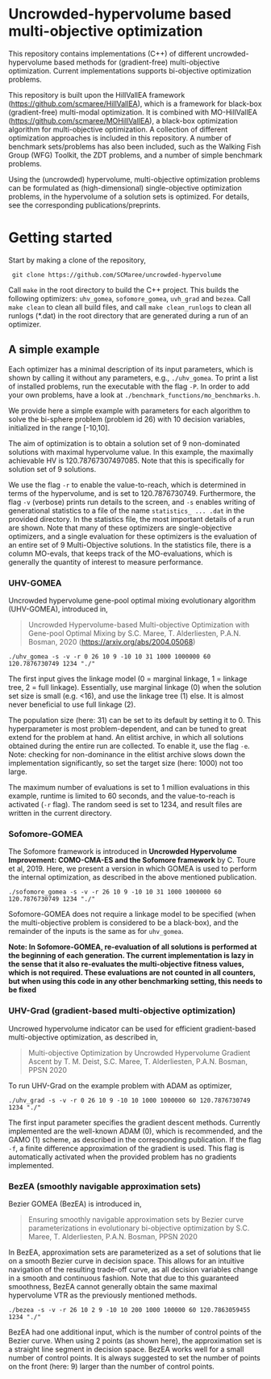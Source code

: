 # Uncrowded-hypervolume based multi-objective optimization
This repository contains implementations (C++) of different uncrowded-hypervolume based methods for (gradient-free) multi-objective optimization. Current implementations supports bi-objective optimization problems. 

This repository is built upon the HillVallEA framework (https://github.com/scmaree/HillVallEA), which is a framework for black-box (gradient-free) multi-modal optimization. It is combined with MO-HillVallEA  (https://github.com/scmaree/MOHillVallEA), a black-box optimization algorithm for multi-objective optimization. A collection of different optimization approaches is included in this repository. A number of benchmark sets/problems has also been included, such as the Walking Fish Group (WFG) Toolkit, the ZDT problems, and a number of simple benchmark problems.

Using the (uncrowded) hypervolume, multi-objective optimization problems can be formulated as (high-dimensional) single-objective optimization problems, in the hypervolume of a solution sets is optimized. For details, see the corresponding publications/preprints. 

# Getting started 

Start by making a clone of the repository,

``` git clone https://github.com/SCMaree/uncrowded-hypervolume```

Call `make` in the root directory to build the C++ project. This builds the following optimizers: `uhv_gomea`, `sofomore_gomea`, `uvh_grad` and `bezea`. Call `make clean` to clean all build files, and call `make clean_runlogs` to clean all runlogs (\*.dat) in the root directory that are generated during a run of an optimizer.

## A simple example

Each optimizer has a minimal description of its input parameters, which is shown by calling it without any parameters, e.g., `./uhv_gomea`. To print a list of installed problems, run the executable with the flag `-P`. In order to add your own problems, have a look at `./benchmark_functions/mo_benchmarks.h`. 

We provide here a simple example with parameters for each algorithm to solve the bi-sphere problem (problem id 26) with 10 decision variables, initialized in the range [-10,10]. 

The aim of optimization is to obtain a solution set of 9 non-dominated solutions with maximal hypervolume value. In this example, the maximally achievable HV is 120.78767307497085. Note that this is specifically for solution set of 9 solutions. 

We use the flag `-r` to enable the value-to-reach, which is determined in terms of the hypervolume, and is set to 120.7876730749. Furthermore, the flag `-v` (verbose) prints run details to the screen, and `-s` enables writing of generational statistics to a file of the name `statistics_ ... .dat` in the provided directory. In the statistics file, the most important details of a run are shown. Note that many of these optimizers are single-objective optimizers, and a single evaluation for these optimizers is the evaluation of an entire set of 9 Multi-Objective solutions. In the statistics file, there is a column MO-evals, that keeps track of the MO-evaluations, which is generally the quantity of interest to measure performance.

### UHV-GOMEA
Uncrowded hypervolume gene-pool optimal mixing evolutionary algorithm (UHV-GOMEA), introduced in,
> Uncrowded Hypervolume-based Multi-objective Optimization with Gene-pool Optimal Mixing
> by S.C. Maree, T. Alderliesten, P.A.N. Bosman, 2020 (https://arxiv.org/abs/2004.05068)

`./uhv_gomea -s -v -r 0 26 10 9 -10 10 31 1000 1000000 60 120.7876730749 1234 "./"`

The first input gives the linkage model (0 = marginal linkage, 1 = linkage tree, 2 = full linkage). Essentially, use marginal linkage (0) when the solution set size is small (e.g. <16), and use the linkage tree (1) else. It is almost never beneficial to use full linkage (2). 

The population size (here: 31) can be set to its default by setting it to 0. This hyperparameter is most problem-dependent, and can be tuned to great extend for the problem at hand. An elitist archive, in which all solutions obtained during the entire run are collected. To enable it, use the flag `-e`. Note: checking for non-dominance in the elitist archive slows down the implementation significantly, so set the target size (here: 1000) not too large.

The maximum number of evaluations is set to 1 million evaluations in this example, runtime is limited to 60 seconds, and the value-to-reach is activated (`-r` flag). The random seed is set to 1234, and result files are written in the current directory.

### Sofomore-GOMEA
The Sofomore framework is introduced in **Uncrowded Hypervolume Improvement: COMO-CMA-ES and the Sofomore framework** by C. Toure et al, 2019. Here, we present a version in which GOMEA is used to perform the internal optimization, as described in the above mentioned publication. 

`./sofomore_gomea -s -v -r 26 10 9 -10 10 31 1000 1000000 60 120.7876730749 1234 "./"`

Sofomore-GOMEA does not require a linkage model to be specified (when the multi-objective problem is considered to be a black-box), and the remainder of the inputs is the same as for `uhv_gomea`.

**Note: In Sofomore-GOMEA, re-evaluation of all solutions is performed at the beginning of each generation. The current implementation is lazy in the sense that it also re-evaluates the multi-objective fitness values, which is not required. These evaluations are not counted in all counters, but when using this code in any other benchmarking setting, this needs to be fixed**

### UHV-Grad (gradient-based multi-objective optimization)
Uncrowed hypervolume indicator can be used for efficient gradient-based multi-objective optimization, as described in,

> Multi-objective Optimization by Uncrowded Hypervolume Gradient Ascent
> by T. M. Deist, S.C. Maree, T. Alderliesten, P.A.N. Bosman, PPSN 2020 

To run UHV-Grad on the example problem with ADAM as optimizer,

`./uhv_grad -s -v -r 0 26 10 9 -10 10 1000 1000000 60 120.7876730749 1234 "./"`

The first input parameter specifies the gradient descent methods. Currently implemented are the well-known ADAM (0), which is recommended, and the GAMO (1) scheme, as described in the corresponding publication. If the flag `-f`, a finite difference approximation of the gradient is used. This flag is automatically activated when the provided problem has no gradients implemented. 


### BezEA (smoothly navigable approximation sets)
Bezier GOMEA (BezEA) is introduced in,

> Ensuring smoothly navigable approximation sets by Bezier curve parameterizations in evolutionary bi-objective optimization
> by S.C. Maree, T. Alderliesten, P.A.N. Bosman, PPSN 2020 

In BezEA, approximation sets are parameterized as a set of solutions that lie on a smooth Bezier curve in decision space. This allows for an intuitive navigation of the resulting trade-off curve, as all decision variables change in a smooth and continuous fashion. Note that due to this guaranteed smoothness, BezEA cannot generally obtain the same maximal hypervolume VTR as the previously mentioned methods.

`./bezea -s -v -r 26 10 2 9 -10 10 200 1000 100000 60 120.7863059455 1234 "./"`

BezEA had one additional input, which is the number of control points of the Bezier curve. When using 2 points (as shown here), the approximation set is a straight line segment in decision space. BezEA works well for a small number of control points. It is always suggested to set the number of points on the front (here: 9) larger than the number of control points.



